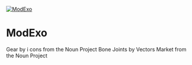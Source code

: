 [![ModExo](https://modexo.github.io/blob/master/_images/_logo/modexo.svg)](https://github.com/biopmr/modexo.github.io/blob/master/_images/_logo/modexo.svg)

# ModExo


Gear by i cons from the Noun Project
Bone Joints by Vectors Market from the Noun Project

